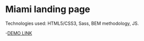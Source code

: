 # Miami landing page
Technologies used:  HTML5/CSS3, Sass, BEM methodology, JS.

-[DEMO LINK](https://kvalenty.github.io/layout_miami/)
